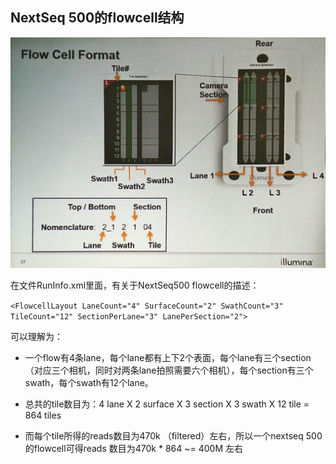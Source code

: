 ## NextSeq 500的flowcell结构

![](../../assets/img/nextseq500_flowcell_structure.jpg)

在文件RunInfo.xml里面，有关于NextSeq500 flowcell的描述：

` <FlowcellLayout LaneCount="4" SurfaceCount="2" SwathCount="3" TileCount="12" SectionPerLane="3" LanePerSection="2"> `

可以理解为：

* 一个flow有4条lane，每个lane都有上下2个表面，每个lane有三个section（对应三个相机，同时对两条lane拍照需要六个相机），每个section有三个swath，每个swath有12个lane。

* 总共的tile数目为：4 lane X 2 surface X 3 section X 3 swath X 12 tile = 864 tiles

* 而每个tile所得的reads数目为470k （filtered）左右，所以一个nextseq 500的flowcell可得reads 数目为470k * 864 ~= 400M 左右

